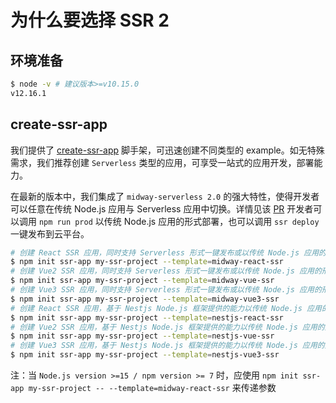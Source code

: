 # 为什么要选择 SSR 2


## 环境准备

```bash
$ node -v # 建议版本>=v10.15.0
v12.16.1
```




## create-ssr-app

我们提供了 [create-ssr-app](https://github.com/zhangyuang/create-ssr-app) 脚手架，可迅速创建不同类型的 example。如无特殊需求，我们推荐创建 `Serverless` 类型的应用，可享受一站式的应用开发，部署能力。

在最新的版本中，我们集成了 `midway-serverless 2.0` 的强大特性，使得开发者可以任意在传统 Node.js 应用与 Serverless 应用中切换。详情见该 [PR](https://github.com/ykfe/ssr/pull/24)
开发者可以调用 `npm run prod` 以传统 Node.js 应用的形式部署，也可以调用 `ssr deploy` 一键发布到云平台。

``` bash
# 创建 React SSR 应用，同时支持 Serverless 形式一键发布或以传统 Node.js 应用的形式部署
$ npm init ssr-app my-ssr-project --template=midway-react-ssr
# 创建 Vue2 SSR 应用，同时支持 Serverless 形式一键发布或以传统 Node.js 应用的形式部署 
$ npm init ssr-app my-ssr-project --template=midway-vue-ssr 
# 创建 Vue3 SSR 应用，同时支持 Serverless 形式一键发布或以传统 Node.js 应用的形式部署
$ npm init ssr-app my-ssr-project --template=midway-vue3-ssr 
# 创建 React SSR 应用，基于 Nestjs Node.js 框架提供的能力以传统 Node.js 应用的形式部署
$ npm init ssr-app my-ssr-project --template=nestjs-react-ssr 
# 创建 Vue2 SSR 应用，基于 Nestjs Node.js 框架提供的能力以传统 Node.js 应用的形式部署
$ npm init ssr-app my-ssr-project --template=nestjs-vue-ssr
# 创建 Vue3 SSR 应用，基于 Nestjs Node.js 框架提供的能力以传统 Node.js 应用的形式部署 
$ npm init ssr-app my-ssr-project --template=nestjs-vue3-ssr 
```

注：当 `Node.js version >=15 / npm version >= 7` 时，应使用 `npm init ssr-app my-ssr-project -- --template=midway-react-ssr` 来传递参数